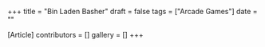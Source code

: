 +++
title = "Bin Laden Basher"
draft = false
tags = ["Arcade Games"]
date = ""

[Article]
contributors = []
gallery = []
+++